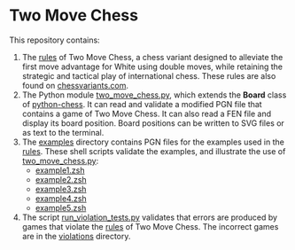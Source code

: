 # Two Move Chess

This repository contains:
1. The [rules](http://htmlpreview.github.io/?https://github.com/tedlf/two-move-chess/blob/main/rules.html) of Two Move Chess, a chess variant designed to alleviate the first move advantage for White using double moves, while retaining the strategic and tactical play of international chess. These rules are also found on [chessvariants.com](https://www.chessvariants.com/invention/two-move-chess).
2. The Python module [two_move_chess.py](two_move_chess.py), which extends the <strong>Board</strong> class of [python-chess](https://pypi.org/project/chess/). It can read and validate a modified PGN file that contains a game of Two Move Chess. It can also read a FEN file and display its board position. Board positions can be written to SVG files or as text to the terminal.
3. The [examples](examples) directory contains PGN files for the examples used in the [rules](http://htmlpreview.github.io/?https://github.com/tedlf/two-move-chess/blob/main/rules.html). These shell scripts validate the examples, and illustrate the use of [two_move_chess.py](two_move_chess.py):
   * [example1.zsh](example1.zsh)
   * [example2.zsh](example2.zsh)
   * [example3.zsh](example3.zsh)
   * [example4.zsh](example4.zsh)
   * [example5.zsh](example5.zsh)
4. The script [run_violation_tests.py](run_violation_tests.py) validates that errors are produced by games that violate the [rules](http://htmlpreview.github.io/?https://github.com/tedlf/two-move-chess/blob/main/rules.html) of Two Move Chess. The incorrect games are in the [violations](violations) directory.
